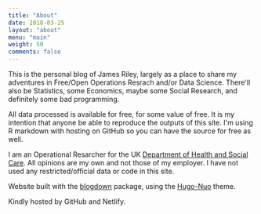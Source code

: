 ```yaml
---
title: "About"
date: 2018-03-25
layout: "about"
menu: "main"
weight: 50
comments: false
---
```


This is the personal blog of James Riley, largely as a place to share my adventures in Free/Open Operations Resrach and/or Data Science. There'll also be Statistics, some Economics, maybe some Social Research, and definitely some bad programming.

All data processed is available for free, for some value of free. It is my intention that anyone be able to reproduce the outputs of this site. I'm using R markdown with hosting on GitHub so you can have the source for free as well.

I am an Operational Resarcher for the UK [Department of Health and Social Care](https://www.gov.uk/government/organisations/department-of-health-and-social-care). All opinions are my own and not those of my employer. I have not used any restricted/official data or code in this site.

Website built with the [blogdown](https://github.com/rstudio/blogdown) package, using the [Hugo-Nuo](https://github.com/laozhu/hugo-nuo) theme.

Kindly hosted by GitHub and Netlify.
